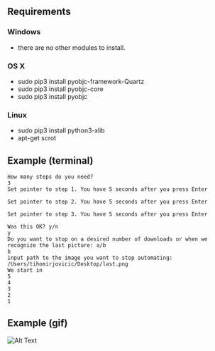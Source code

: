 
## Requirements

### Windows
- there are no other modules to install.

### OS X
- sudo pip3 install pyobjc-framework-Quartz
- sudo pip3 install pyobjc-core
- sudo pip3 install pyobjc

### Linux
- sudo pip3 install python3-xlib 
- apt-get scrot


## Example (terminal)

```
How many steps do you need?
3
Set pointer to step 1. You have 5 seconds after you press Enter

Set pointer to step 2. You have 5 seconds after you press Enter

Set pointer to step 3. You have 5 seconds after you press Enter

Was this OK? y/n
y
Do you want to stop on a desired number of downloads or when we recognize the last picture: a/b
b
input path to the image you want to stop automating:
/Users/tihomirjovicic/Desktop/last.png
We start in
5
4
3
2
1
```

## Example (gif)

![Alt Text](http://g.recordit.co/0RQkBWYyVk.gif)